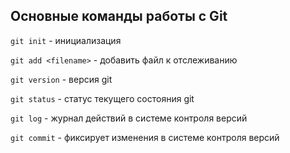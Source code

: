 ## Основные команды работы с Git
```git init``` - инициализация

```git add <filename>``` - добавить файл к отслеживанию

```git version``` - версия git

```git status``` - статус текущего состояния git

```git log``` - журнал действий в системе контроля версий

```git commit``` - фиксирует изменения в системе контроля версий